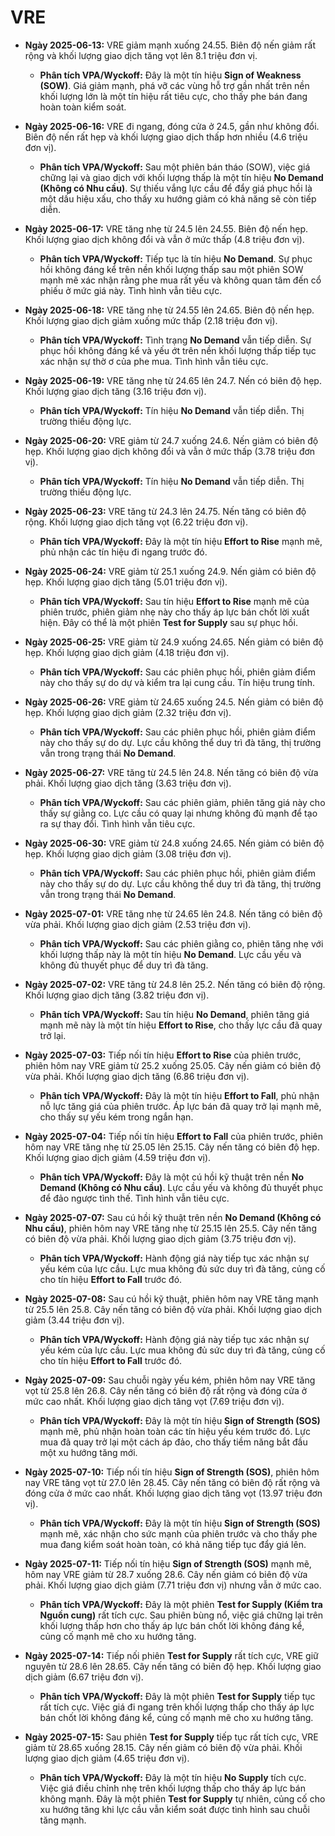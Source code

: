 # VRE

-   **Ngày 2025-06-13:** VRE giảm mạnh xuống 24.55. Biên độ nến giảm rất rộng và khối lượng giao dịch tăng vọt lên 8.1 triệu đơn vị.

    -   **Phân tích VPA/Wyckoff:** Đây là một tín hiệu **Sign of Weakness (SOW)**. Giá giảm mạnh, phá vỡ các vùng hỗ trợ gần nhất trên nền khối lượng lớn là một tín hiệu rất tiêu cực, cho thấy phe bán đang hoàn toàn kiểm soát.

-   **Ngày 2025-06-16:** VRE đi ngang, đóng cửa ở 24.5, gần như không đổi. Biên độ nến rất hẹp và khối lượng giao dịch thấp hơn nhiều (4.6 triệu đơn vị).
    -   **Phân tích VPA/Wyckoff:** Sau một phiên bán tháo (SOW), việc giá chững lại và giao dịch với khối lượng thấp là một tín hiệu **No Demand (Không có Nhu cầu)**. Sự thiếu vắng lực cầu để đẩy giá phục hồi là một dấu hiệu xấu, cho thấy xu hướng giảm có khả năng sẽ còn tiếp diễn.
-   **Ngày 2025-06-17:** VRE tăng nhẹ từ 24.5 lên 24.55. Biên độ nến hẹp. Khối lượng giao dịch không đổi và vẫn ở mức thấp (4.8 triệu đơn vị).
    -   **Phân tích VPA/Wyckoff:** Tiếp tục là tín hiệu **No Demand**. Sự phục hồi không đáng kể trên nền khối lượng thấp sau một phiên SOW mạnh mẽ xác nhận rằng phe mua rất yếu và không quan tâm đến cổ phiếu ở mức giá này. Tình hình vẫn tiêu cực.
-   **Ngày 2025-06-18:** VRE tăng nhẹ từ 24.55 lên 24.65. Biên độ nến hẹp. Khối lượng giao dịch giảm xuống mức thấp (2.18 triệu đơn vị).
    -   **Phân tích VPA/Wyckoff:** Tình trạng **No Demand** vẫn tiếp diễn. Sự phục hồi không đáng kể và yếu ớt trên nền khối lượng thấp tiếp tục xác nhận sự thờ ơ của phe mua. Tình hình vẫn tiêu cực.
- **Ngày 2025-06-19:** VRE tăng nhẹ từ 24.65 lên 24.7. Nến có biên độ hẹp. Khối lượng giao dịch tăng (3.16 triệu đơn vị).
    - **Phân tích VPA/Wyckoff:** Tín hiệu **No Demand** vẫn tiếp diễn. Thị trường thiếu động lực.
- **Ngày 2025-06-20:** VRE giảm từ 24.7 xuống 24.6. Nến giảm có biên độ hẹp. Khối lượng giao dịch không đổi và vẫn ở mức thấp (3.78 triệu đơn vị).
    - **Phân tích VPA/Wyckoff:** Tín hiệu **No Demand** vẫn tiếp diễn. Thị trường thiếu động lực.
- **Ngày 2025-06-23:** VRE tăng từ 24.3 lên 24.75. Nến tăng có biên độ rộng. Khối lượng giao dịch tăng vọt (6.22 triệu đơn vị).
    - **Phân tích VPA/Wyckoff:** Đây là một tín hiệu **Effort to Rise** mạnh mẽ, phủ nhận các tín hiệu đi ngang trước đó.
- **Ngày 2025-06-24:** VRE giảm từ 25.1 xuống 24.9. Nến giảm có biên độ hẹp. Khối lượng giao dịch tăng (5.01 triệu đơn vị).
    - **Phân tích VPA/Wyckoff:** Sau tín hiệu **Effort to Rise** mạnh mẽ của phiên trước, phiên giảm nhẹ này cho thấy áp lực bán chốt lời xuất hiện. Đây có thể là một phiên **Test for Supply** sau sự phục hồi.
- **Ngày 2025-06-25:** VRE giảm từ 24.9 xuống 24.65. Nến giảm có biên độ hẹp. Khối lượng giao dịch giảm (4.18 triệu đơn vị).
    - **Phân tích VPA/Wyckoff:** Sau các phiên phục hồi, phiên giảm điểm này cho thấy sự do dự và kiểm tra lại cung cầu. Tín hiệu trung tính.
- **Ngày 2025-06-26:** VRE giảm từ 24.65 xuống 24.5. Nến giảm có biên độ hẹp. Khối lượng giao dịch giảm (2.32 triệu đơn vị).
    - **Phân tích VPA/Wyckoff:** Sau các phiên phục hồi, phiên giảm điểm này cho thấy sự do dự. Lực cầu không thể duy trì đà tăng, thị trường vẫn trong trạng thái **No Demand**.
- **Ngày 2025-06-27:** VRE tăng từ 24.5 lên 24.8. Nến tăng có biên độ vừa phải. Khối lượng giao dịch tăng (3.63 triệu đơn vị).
    - **Phân tích VPA/Wyckoff:** Sau các phiên giảm, phiên tăng giá này cho thấy sự giằng co. Lực cầu có quay lại nhưng không đủ mạnh để tạo ra sự thay đổi. Tình hình vẫn tiêu cực.
- **Ngày 2025-06-30:** VRE giảm từ 24.8 xuống 24.65. Nến giảm có biên độ hẹp. Khối lượng giao dịch giảm (3.08 triệu đơn vị).
    - **Phân tích VPA/Wyckoff:** Sau các phiên phục hồi, phiên giảm điểm này cho thấy sự do dự. Lực cầu không thể duy trì đà tăng, thị trường vẫn trong trạng thái **No Demand**.
- **Ngày 2025-07-01:** VRE tăng nhẹ từ 24.65 lên 24.8. Nến tăng có biên độ vừa phải. Khối lượng giao dịch giảm (2.53 triệu đơn vị).
    - **Phân tích VPA/Wyckoff:** Sau các phiên giằng co, phiên tăng nhẹ với khối lượng thấp này là một tín hiệu **No Demand**. Lực cầu yếu và không đủ thuyết phục để duy trì đà tăng.
- **Ngày 2025-07-02:** VRE tăng từ 24.8 lên 25.2. Nến tăng có biên độ rộng. Khối lượng giao dịch tăng (3.82 triệu đơn vị).
    - **Phân tích VPA/Wyckoff:** Sau tín hiệu **No Demand**, phiên tăng giá mạnh mẽ này là một tín hiệu **Effort to Rise**, cho thấy lực cầu đã quay trở lại.
- **Ngày 2025-07-03:** Tiếp nối tín hiệu **Effort to Rise** của phiên trước, phiên hôm nay VRE giảm từ 25.2 xuống 25.05. Cây nến giảm có biên độ vừa phải. Khối lượng giao dịch tăng (6.86 triệu đơn vị).
    - **Phân tích VPA/Wyckoff:** Đây là một tín hiệu **Effort to Fall**, phủ nhận nỗ lực tăng giá của phiên trước. Áp lực bán đã quay trở lại mạnh mẽ, cho thấy sự yếu kém trong ngắn hạn.
- **Ngày 2025-07-04:** Tiếp nối tín hiệu **Effort to Fall** của phiên trước, phiên hôm nay VRE tăng nhẹ từ 25.05 lên 25.15. Cây nến tăng có biên độ hẹp. Khối lượng giao dịch giảm (4.59 triệu đơn vị).
    - **Phân tích VPA/Wyckoff:** Đây là một cú hồi kỹ thuật trên nền **No Demand (Không có Nhu cầu)**. Lực cầu yếu và không đủ thuyết phục để đảo ngược tình thế. Tình hình vẫn tiêu cực.
- **Ngày 2025-07-07:** Sau cú hồi kỹ thuật trên nền **No Demand (Không có Nhu cầu)**, phiên hôm nay VRE tăng nhẹ từ 25.15 lên 25.5. Cây nến tăng có biên độ vừa phải. Khối lượng giao dịch giảm (3.75 triệu đơn vị).
    - **Phân tích VPA/Wyckoff:** Hành động giá này tiếp tục xác nhận sự yếu kém của lực cầu. Lực mua không đủ sức duy trì đà tăng, củng cố cho tín hiệu **Effort to Fall** trước đó.
- **Ngày 2025-07-08:** Sau cú hồi kỹ thuật, phiên hôm nay VRE tăng mạnh từ 25.5 lên 25.8. Cây nến tăng có biên độ vừa phải. Khối lượng giao dịch giảm (3.44 triệu đơn vị).
    - **Phân tích VPA/Wyckoff:** Hành động giá này tiếp tục xác nhận sự yếu kém của lực cầu. Lực mua không đủ sức duy trì đà tăng, củng cố cho tín hiệu **Effort to Fall** trước đó.
- **Ngày 2025-07-09:** Sau chuỗi ngày yếu kém, phiên hôm nay VRE tăng vọt từ 25.8 lên 26.8. Cây nến tăng có biên độ rất rộng và đóng cửa ở mức cao nhất. Khối lượng giao dịch tăng vọt (7.69 triệu đơn vị).
    - **Phân tích VPA/Wyckoff:** Đây là một tín hiệu **Sign of Strength (SOS)** mạnh mẽ, phủ nhận hoàn toàn các tín hiệu yếu kém trước đó. Lực mua đã quay trở lại một cách áp đảo, cho thấy tiềm năng bắt đầu một xu hướng tăng mới.
- **Ngày 2025-07-10:** Tiếp nối tín hiệu **Sign of Strength (SOS)**, phiên hôm nay VRE tăng vọt từ 27.0 lên 28.45. Cây nến tăng có biên độ rất rộng và đóng cửa ở mức cao nhất. Khối lượng giao dịch tăng vọt (13.97 triệu đơn vị).
    - **Phân tích VPA/Wyckoff:** Đây là một tín hiệu **Sign of Strength (SOS)** mạnh mẽ, xác nhận cho sức mạnh của phiên trước và cho thấy phe mua đang kiểm soát hoàn toàn, có khả năng tiếp tục đẩy giá lên.
- **Ngày 2025-07-11:** Tiếp nối tín hiệu **Sign of Strength (SOS)** mạnh mẽ, hôm nay VRE giảm từ 28.7 xuống 28.6. Cây nến giảm có biên độ vừa phải. Khối lượng giao dịch giảm (7.71 triệu đơn vị) nhưng vẫn ở mức cao.
    - **Phân tích VPA/Wyckoff:** Đây là một phiên **Test for Supply (Kiểm tra Nguồn cung)** rất tích cực. Sau phiên bùng nổ, việc giá chững lại trên khối lượng thấp hơn cho thấy áp lực bán chốt lời không đáng kể, củng cố mạnh mẽ cho xu hướng tăng.
- **Ngày 2025-07-14:** Tiếp nối phiên **Test for Supply** rất tích cực, VRE giữ nguyên từ 28.6 lên 28.65. Cây nến tăng có biên độ hẹp. Khối lượng giao dịch giảm (6.67 triệu đơn vị).
    - **Phân tích VPA/Wyckoff:** Đây là một phiên **Test for Supply** tiếp tục rất tích cực. Việc giá đi ngang trên khối lượng thấp cho thấy áp lực bán chốt lời không đáng kể, củng cố mạnh mẽ cho xu hướng tăng.
- **Ngày 2025-07-15:** Sau phiên **Test for Supply** tiếp tục rất tích cực, VRE giảm từ 28.65 xuống 28.15. Cây nến giảm có biên độ vừa phải. Khối lượng giao dịch giảm (4.65 triệu đơn vị).
    - **Phân tích VPA/Wyckoff:** Đây là một tín hiệu **No Supply** tích cực. Việc giá điều chỉnh nhẹ trên khối lượng thấp cho thấy áp lực bán không mạnh. Đây là một phiên **Test for Supply** tự nhiên, củng cố cho xu hướng tăng khi lực cầu vẫn kiểm soát được tình hình sau chuỗi tăng mạnh.


